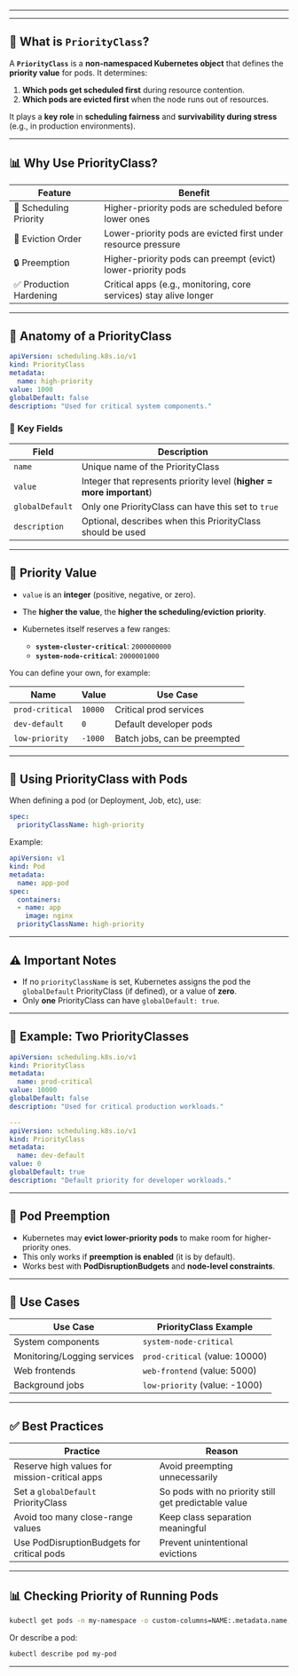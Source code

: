 ___________________________________________________________________________________________________________________________

---

## 🚀 What is `PriorityClass`?

A **`PriorityClass`** is a **non-namespaced Kubernetes object** that defines the **priority value** for pods. It determines:

1. **Which pods get scheduled first** during resource contention.
2. **Which pods are evicted first** when the node runs out of resources.

It plays a **key role** in **scheduling fairness** and **survivability during stress** (e.g., in production environments).

---

## 📊 Why Use PriorityClass?

| Feature                | Benefit                                                           |
| ---------------------- | ----------------------------------------------------------------- |
| 🥇 Scheduling Priority | Higher-priority pods are scheduled before lower ones              |
| 🛑 Eviction Order      | Lower-priority pods are evicted first under resource pressure     |
| 🔒 Preemption          | Higher-priority pods can preempt (evict) lower-priority pods      |
| ✅ Production Hardening | Critical apps (e.g., monitoring, core services) stay alive longer |

---

## 🧱 Anatomy of a PriorityClass

```yaml
apiVersion: scheduling.k8s.io/v1
kind: PriorityClass
metadata:
  name: high-priority
value: 1000
globalDefault: false
description: "Used for critical system components."
```

### 🔑 Key Fields

| Field           | Description                                                          |
| --------------- | -------------------------------------------------------------------- |
| `name`          | Unique name of the PriorityClass                                     |
| `value`         | Integer that represents priority level (**higher = more important**) |
| `globalDefault` | Only one PriorityClass can have this set to `true`                   |
| `description`   | Optional, describes when this PriorityClass should be used           |

---

## 🔢 Priority Value

* `value` is an **integer** (positive, negative, or zero).
* The **higher the value**, the **higher the scheduling/eviction priority**.
* Kubernetes itself reserves a few ranges:

  * **`system-cluster-critical`**: `2000000000`
  * **`system-node-critical`**: `2000001000`

You can define your own, for example:

| Name            | Value   | Use Case                     |
| --------------- | ------- | ---------------------------- |
| `prod-critical` | `10000` | Critical prod services       |
| `dev-default`   | `0`     | Default developer pods       |
| `low-priority`  | `-1000` | Batch jobs, can be preempted |

---

## 🧪 Using PriorityClass with Pods

When defining a pod (or Deployment, Job, etc), use:

```yaml
spec:
  priorityClassName: high-priority
```

Example:

```yaml
apiVersion: v1
kind: Pod
metadata:
  name: app-pod
spec:
  containers:
  - name: app
    image: nginx
  priorityClassName: high-priority
```

---

## ⚠️ Important Notes

* If no `priorityClassName` is set, Kubernetes assigns the pod the `globalDefault` PriorityClass (if defined), or a value of **zero**.
* Only **one** PriorityClass can have `globalDefault: true`.

---

## 📌 Example: Two PriorityClasses

```yaml
apiVersion: scheduling.k8s.io/v1
kind: PriorityClass
metadata:
  name: prod-critical
value: 10000
globalDefault: false
description: "Used for critical production workloads."

---
apiVersion: scheduling.k8s.io/v1
kind: PriorityClass
metadata:
  name: dev-default
value: 0
globalDefault: true
description: "Default priority for developer workloads."
```

---

## 🚨 Pod Preemption

* Kubernetes may **evict lower-priority pods** to make room for higher-priority ones.
* This only works if **preemption is enabled** (it is by default).
* Works best with **PodDisruptionBudgets** and **node-level constraints**.

---

## 🧠 Use Cases

| Use Case                    | PriorityClass Example          |
| --------------------------- | ------------------------------ |
| System components           | `system-node-critical`         |
| Monitoring/Logging services | `prod-critical` (value: 10000) |
| Web frontends               | `web-frontend` (value: 5000)   |
| Background jobs             | `low-priority` (value: -1000)  |

---

## ✅ Best Practices

| Practice                                      | Reason                                               |
| --------------------------------------------- | ---------------------------------------------------- |
| Reserve high values for mission-critical apps | Avoid preempting unnecessarily                       |
| Set a `globalDefault` PriorityClass           | So pods with no priority still get predictable value |
| Avoid too many close-range values             | Keep class separation meaningful                     |
| Use PodDisruptionBudgets for critical pods    | Prevent unintentional evictions                      |

---

## 📊 Checking Priority of Running Pods

```bash
kubectl get pods -n my-namespace -o custom-columns=NAME:.metadata.name,PRIORITY:.spec.priority
```

Or describe a pod:

```bash
kubectl describe pod my-pod
```

---
